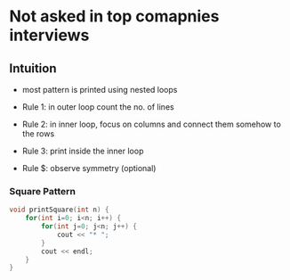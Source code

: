 # Not asked in top comapnies interviews

## Intuition
- most pattern is printed using nested loops

- Rule 1: in outer loop count the no. of lines
- Rule 2: in inner loop, focus on columns and connect them somehow to the rows
- Rule 3: print inside the inner loop
- Rule $: observe symmetry (optional)


### Square Pattern

``` cpp
void printSquare(int n) {
    for(int i=0; i<n; i++) {
        for(int j=0; j<n; j++) {
            cout << "* ";
        }
        cout << endl;
    }
}

````



``` cpp

````












``` cpp

````









``` cpp

````




